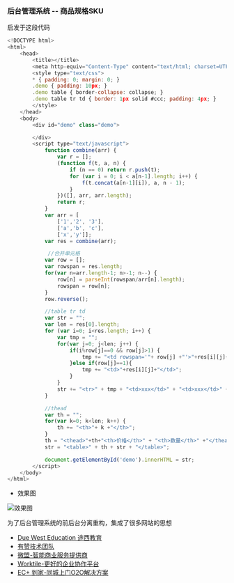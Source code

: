### 后台管理系统 -- 商品规格SKU

启发于这段代码

```js
<!DOCTYPE html>  
<html>  
    <head>  
        <title></title>  
        <meta http-equiv="Content-Type" content="text/html; charset=UTF-8">  
        <style type="text/css">   
        * { padding: 0; margin: 0; }  
        .demo { padding: 10px; }  
        .demo table { border-collapse: collapse; }  
        .demo table tr td { border: 1px solid #ccc; padding: 4px; }  
        </style>  
    </head>  
    <body>  
        <div id="demo" class="demo">  

        </div>  
        <script type="text/javascript">   
            function combine(arr) {  
                var r = [];  
                (function f(t, a, n) {  
                    if (n == 0) return r.push(t);  
                    for (var i = 0; i < a[n-1].length; i++) {  
                        f(t.concat(a[n-1][i]), a, n - 1);  
                    }  
                })([], arr, arr.length);  
                return r;  
            }  
            var arr = [  
                ['1','2', '3'],  
                ['a','b', 'c'],  
                ['x','y']];  
            var res = combine(arr);  

             //合并单元格  
            var row = [];  
            var rowspan = res.length;  
            for(var n=arr.length-1; n>-1; n--) {  
                row[n] = parseInt(rowspan/arr[n].length);  
                rowspan = row[n];  
            }  
            row.reverse();  

            //table tr td  
            var str = "";  
            var len = res[0].length;  
            for (var i=0; i<res.length; i++) {  
                var tmp = "";  
                for(var j=0; j<len; j++) {  
                    if(i%row[j]==0 && row[j]>1) {  
                        tmp += "<td rowspan='"+ row[j] +"'>"+res[i][j]+"</td>";  
                    }else if(row[j]==1){  
                        tmp += "<td>"+res[i][j]+"</td>";  
                    }  
                }  
                str += "<tr>" + tmp + "<td>xxx</td>" + "<td>xxx</td>" + "</tr>";  
            }  

            //thead  
            var th = "";  
            for(var k=0; k<len; k++) {  
                th += "<th>"+ k +"</th>";  
            }  
            th = "<thead>"+th+"<th>价格</th>" + "<th>数量</th>" +"</thead>";  
            str = "<table>" + th + str + "</table>";  

            document.getElementById('demo').innerHTML = str;  
        </script>  
    </body>  
</html>  
```

- 效果图

![效果图](https://github.com/fightingljm/myblog/blob/master/src/image/sku.png?raw=true)

为了后台管理系统的前后台分离重构，集成了很多网站的思想

- [Due West Education 途西教育](https://duewest.teamwork.com/launchpad/login/projects)
- [有赞技术团队](https://tech.youzan.com/)
- [微盟-智能商业服务提供商](http://www.weimob.com/website/index.html)
- [Worktile-更好的企业协作平台](https://worktile.com/)
- [EC+ 到家-同城上门O2O解决方案](http://demodaojia.ecjia.com/index.php)
